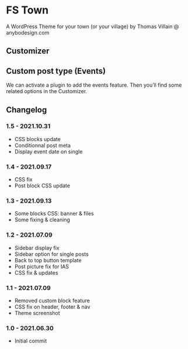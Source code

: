 # FS Town

A WordPress Theme for your town (or your village) by Thomas Villain @ anybodesign.com

## Customizer

## Custom post type (Events)

We can activate a plugin to add the events feature. Then you’ll find some related options in the Customizer.


## Changelog

### 1.5 - 2021.10.31
* CSS blocks update
* Conditionnal post meta
* Display event date on single

### 1.4 - 2021.09.17
* CSS fix
* Post block CSS update

### 1.3 - 2021.09.13
* Some blocks CSS: banner & files
* Some fixing & cleaning

### 1.2 - 2021.07.09
* Sidebar display fix
* Sidebar option for single posts
* Back to top button template
* Post picture fix for IAS
* CSS fix & updates

### 1.1 - 2021.07.09
* Removed custom block feature
* CSS fix on header, footer & nav
* Theme screenshot

### 1.0 - 2021.06.30
* Initial commit